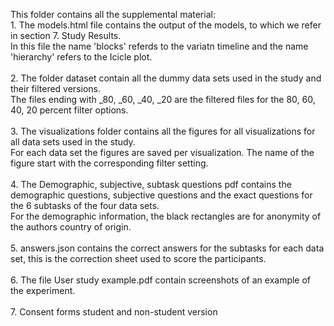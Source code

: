This folder contains all the supplemental material: <br/>
	1. The models.html file contains the output of the models, to which we refer in section 7. Study Results.  <br/>
		In this file the name 'blocks' referds to the variatn timeline and the name 'hierarchy' refers to the Icicle plot.  <br/> <br/>
  2. The folder dataset contain all the dummy data sets used in the study and their filtered versions.  <br/>
		The files ending with _80, _60, _40, _20 are the filtered files for the 80, 60, 40, 20 percent filter options.  <br/>   <br/>
	3. The visualizations folder contains all the figures for all visualizations for all data sets used in the study. <br/>
		For each data set the figures are saved per visualization. The name of the figure start with the corresponding filter setting.	 <br/> <br/>
	4. The Demographic, subjective, subtask questions pdf contains the demographic questions, subjective questions and the exact questions for the 6 subtasks of the four data sets.  <br/>
		For the demographic information, the black rectangles are for anonymity of the authors country of origin.  <br/> <br/>
	5. answers.json contains the correct answers for the subtasks for each data set, this is the correction sheet used to score the participants. 	 <br/> <br/>
	6. The file User study example.pdf contain screenshots of an example of the experiment.	 <br/> <br/>
	7. Consent forms student and non-student version 
